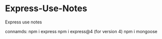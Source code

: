 # Express-Use-Notes
Express use notes


connamds:
npm i express
npm i express@4 (for version 4)
npm i mongoose
